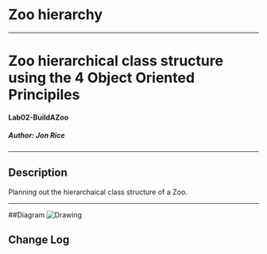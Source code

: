 # Zoo hierarchy
------------------------------

# Zoo hierarchical class structure using the 4 Object Oriented Principiles 
#### Lab02-BuildAZoo
##### *Author: Jon Rice*

------------------------------

## Description
Planning out the hierarchaical class structure of a Zoo.  

------------------------------
##Diagram
![Drawing](Assets/ZooDiagram.jpg)



## Change Log
